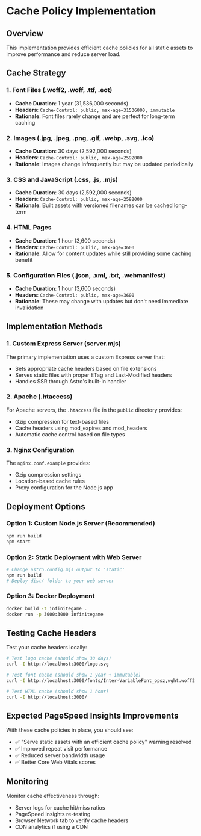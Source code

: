 # Cache Policy Implementation

## Overview
This implementation provides efficient cache policies for all static assets to improve performance and reduce server load.

## Cache Strategy

### 1. Font Files (.woff2, .woff, .ttf, .eot)
- **Cache Duration**: 1 year (31,536,000 seconds)
- **Headers**: `Cache-Control: public, max-age=31536000, immutable`
- **Rationale**: Font files rarely change and are perfect for long-term caching

### 2. Images (.jpg, .jpeg, .png, .gif, .webp, .svg, .ico)
- **Cache Duration**: 30 days (2,592,000 seconds)
- **Headers**: `Cache-Control: public, max-age=2592000`
- **Rationale**: Images change infrequently but may be updated periodically

### 3. CSS and JavaScript (.css, .js, .mjs)
- **Cache Duration**: 30 days (2,592,000 seconds)
- **Headers**: `Cache-Control: public, max-age=2592000`
- **Rationale**: Built assets with versioned filenames can be cached long-term

### 4. HTML Pages
- **Cache Duration**: 1 hour (3,600 seconds)
- **Headers**: `Cache-Control: public, max-age=3600`
- **Rationale**: Allow for content updates while still providing some caching benefit

### 5. Configuration Files (.json, .xml, .txt, .webmanifest)
- **Cache Duration**: 1 hour (3,600 seconds)
- **Headers**: `Cache-Control: public, max-age=3600`
- **Rationale**: These may change with updates but don't need immediate invalidation

## Implementation Methods

### 1. Custom Express Server (server.mjs)
The primary implementation uses a custom Express server that:
- Sets appropriate cache headers based on file extensions
- Serves static files with proper ETag and Last-Modified headers
- Handles SSR through Astro's built-in handler

### 2. Apache (.htaccess)
For Apache servers, the `.htaccess` file in the `public` directory provides:
- Gzip compression for text-based files
- Cache headers using mod_expires and mod_headers
- Automatic cache control based on file types

### 3. Nginx Configuration
The `nginx.conf.example` provides:
- Gzip compression settings
- Location-based cache rules
- Proxy configuration for the Node.js app

## Deployment Options

### Option 1: Custom Node.js Server (Recommended)
```bash
npm run build
npm start
```

### Option 2: Static Deployment with Web Server
```bash
# Change astro.config.mjs output to 'static'
npm run build
# Deploy dist/ folder to your web server
```

### Option 3: Docker Deployment
```bash
docker build -t infinitegame .
docker run -p 3000:3000 infinitegame
```

## Testing Cache Headers

Test your cache headers locally:
```bash
# Test logo cache (should show 30 days)
curl -I http://localhost:3000/logo.svg

# Test font cache (should show 1 year + immutable)
curl -I http://localhost:3000/fonts/Inter-VariableFont_opsz,wght.woff2

# Test HTML cache (should show 1 hour)
curl -I http://localhost:3000/
```

## Expected PageSpeed Insights Improvements

With these cache policies in place, you should see:
- ✅ "Serve static assets with an efficient cache policy" warning resolved
- ✅ Improved repeat visit performance
- ✅ Reduced server bandwidth usage
- ✅ Better Core Web Vitals scores

## Monitoring

Monitor cache effectiveness through:
- Server logs for cache hit/miss ratios
- PageSpeed Insights re-testing
- Browser Network tab to verify cache headers
- CDN analytics if using a CDN
